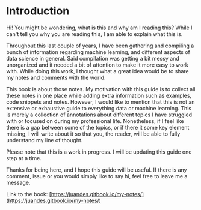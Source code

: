 # Introduction

Hi! You might be wondering, what is this and why am I reading this? While I can't tell you why you are reading this, I am able to explain what this is.

Throughout this last couple of years, I have been gathering and compiling a bunch of information regarding machine learning, and different aspects of data science in general. Said compilation was getting a bit messy and unorganized and it needed a bit of attention to make it more easy to work with. While doing this work, I thought what a great idea would be to share my notes and comments with the world.

This book is about those notes. My motivation with this guide is to collect all these notes in one place while adding extra information such as examples, code snippets and notes. However, I would like to mention that this is not an extensive or exhaustive guide to everything data or machine learning. This is merely a collection of annotations about different topics I have struggled with or focused on during my professional life. Nonetheless, if I feel like there is a gap between some of the topics, or if there it some key element missing, I will write about it so that you, the reader, will be able to fully understand my line of thought.

Please note that this is a work in progress. I will be updating this guide one step at a time.

Thanks for being here, and I hope this guide will be useful. If there is any comment, issue or you would simply like to say hi, feel free to leave me a message.

Link to the book: [https://juandes.gitbook.io/my-notes/](https://juandes.gitbook.io/my-notes/)

